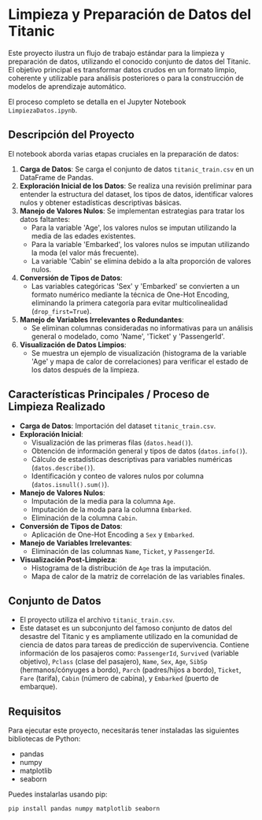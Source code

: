 # Limpieza y Preparación de Datos del Titanic

Este proyecto ilustra un flujo de trabajo estándar para la limpieza y preparación de datos, utilizando el conocido conjunto de datos del Titanic. El objetivo principal es transformar datos crudos en un formato limpio, coherente y utilizable para análisis posteriores o para la construcción de modelos de aprendizaje automático.

El proceso completo se detalla en el Jupyter Notebook `LimpiezaDatos.ipynb`.

## Descripción del Proyecto

El notebook aborda varias etapas cruciales en la preparación de datos:
1.  **Carga de Datos**: Se carga el conjunto de datos `titanic_train.csv` en un DataFrame de Pandas.
2.  **Exploración Inicial de los Datos**: Se realiza una revisión preliminar para entender la estructura del dataset, los tipos de datos, identificar valores nulos y obtener estadísticas descriptivas básicas.
3.  **Manejo de Valores Nulos**: Se implementan estrategias para tratar los datos faltantes:
    * Para la variable 'Age', los valores nulos se imputan utilizando la media de las edades existentes.
    * Para la variable 'Embarked', los valores nulos se imputan utilizando la moda (el valor más frecuente).
    * La variable 'Cabin' se elimina debido a la alta proporción de valores nulos.
4.  **Conversión de Tipos de Datos**:
    * Las variables categóricas 'Sex' y 'Embarked' se convierten a un formato numérico mediante la técnica de One-Hot Encoding, eliminando la primera categoría para evitar multicolinealidad (`drop_first=True`).
5.  **Manejo de Variables Irrelevantes o Redundantes**:
    * Se eliminan columnas consideradas no informativas para un análisis general o modelado, como 'Name', 'Ticket' y 'PassengerId'.
6.  **Visualización de Datos Limpios**:
    * Se muestra un ejemplo de visualización (histograma de la variable 'Age' y mapa de calor de correlaciones) para verificar el estado de los datos después de la limpieza.

## Características Principales / Proceso de Limpieza Realizado

* **Carga de Datos**: Importación del dataset `titanic_train.csv`.
* **Exploración Inicial**:
    * Visualización de las primeras filas (`datos.head()`).
    * Obtención de información general y tipos de datos (`datos.info()`).
    * Cálculo de estadísticas descriptivas para variables numéricas (`datos.describe()`).
    * Identificación y conteo de valores nulos por columna (`datos.isnull().sum()`).
* **Manejo de Valores Nulos**:
    * Imputación de la media para la columna `Age`.
    * Imputación de la moda para la columna `Embarked`.
    * Eliminación de la columna `Cabin`.
* **Conversión de Tipos de Datos**:
    * Aplicación de One-Hot Encoding a `Sex` y `Embarked`.
* **Manejo de Variables Irrelevantes**:
    * Eliminación de las columnas `Name`, `Ticket`, y `PassengerId`.
* **Visualización Post-Limpieza**:
    * Histograma de la distribución de `Age` tras la imputación.
    * Mapa de calor de la matriz de correlación de las variables finales.

## Conjunto de Datos

* El proyecto utiliza el archivo `titanic_train.csv`.
* Este dataset es un subconjunto del famoso conjunto de datos del desastre del Titanic y es ampliamente utilizado en la comunidad de ciencia de datos para tareas de predicción de supervivencia. Contiene información de los pasajeros como: `PassengerId`, `Survived` (variable objetivo), `Pclass` (clase del pasajero), `Name`, `Sex`, `Age`, `SibSp` (hermanos/cónyuges a bordo), `Parch` (padres/hijos a bordo), `Ticket`, `Fare` (tarifa), `Cabin` (número de cabina), y `Embarked` (puerto de embarque).

## Requisitos

Para ejecutar este proyecto, necesitarás tener instaladas las siguientes bibliotecas de Python:
* pandas
* numpy
* matplotlib
* seaborn

Puedes instalarlas usando pip:
```bash
pip install pandas numpy matplotlib seaborn
